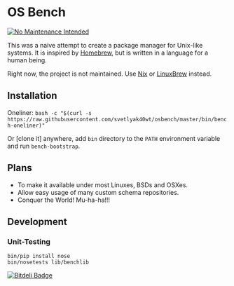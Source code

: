 OS Bench
========

[![No Maintenance Intended](http://unmaintained.tech/badge.svg)](http://unmaintained.tech/)

This was a naive attempt to create a package manager for Unix-like systems.
It is inspired by [Homebrew](https://github.com/mxcl/homebrew), but is written
in a language for a human being.

Right now, the project is not maintained. Use [Nix](https://nixos.org/nix/manual/) or [LinuxBrew](http://linuxbrew.sh) instead.


Installation
------------

Oneliner: `bash -c "$(curl -s https://raw.githubusercontent.com/svetlyak40wt/osbench/master/bin/bench-oneliner)"`

Or [clone it] anywhere, add `bin` directory to the `PATH` environment variable
and run `bench-bootstrap`.

Plans
-----

* To make it available under most Linuxes, BSDs and OSXes.
* Allow easy usage of many custom schema repositories.
* Conquer the World! Mu-ha-ha!!!

Development
-----------

### Unit-Testing

    bin/pip install nose
    bin/nosetests lib/benchlib



[![Bitdeli Badge](https://d2weczhvl823v0.cloudfront.net/svetlyak40wt/osbench/trend.png)](https://bitdeli.com/free "Bitdeli Badge")

